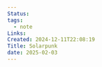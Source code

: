 ```yaml
---
Status: 
tags:
  - note
Links: 
Created: 2024-12-11T22:08:19
Title: Solarpunk
date: 2025-02-03
---
```

